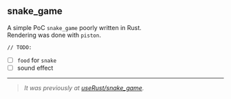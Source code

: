 ## snake_game

A simple PoC `snake_game` poorly written in Rust.  
Rendering was done with `piston`.

`// TODO:`
- [ ] `food` for `snake`
- [ ] sound effect

---

> *It was previously at [useRust/snake_game](https://github.com/hoangph271/useRust/tree/master/snake_game).*
